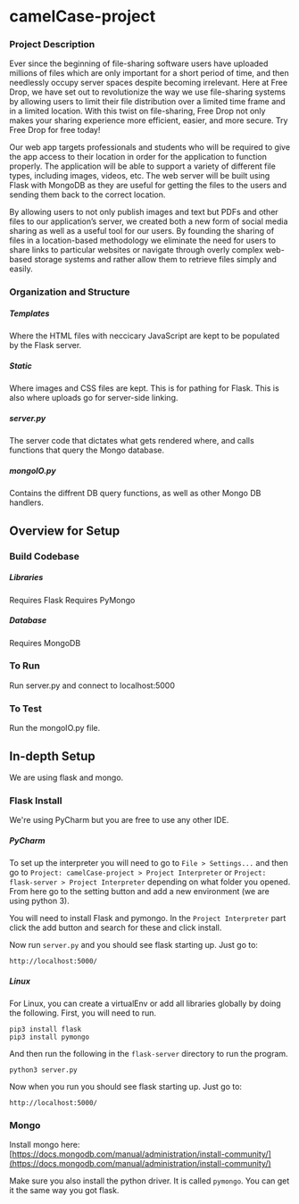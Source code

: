 # camelCase-project

### Project Description

Ever since the beginning of file-sharing software users have uploaded millions of files which are only important for a short period of time, and then needlessly occupy server spaces despite becoming irrelevant. Here at Free Drop, we have set out to revolutionize the way we use file-sharing systems by allowing users to limit their file distribution over a limited time frame and in a limited location. With this twist on file-sharing, Free Drop not only makes your sharing experience more efficient, easier, and more secure. Try Free Drop for free today!
	
Our web app targets professionals and students who will be required to give the app access to their location in order for the application to function properly. The application will be able to support a variety of different file types, including images, videos, etc. The web server will be built using Flask with MongoDB as they are useful for getting the files to the users and sending them back to the correct location.

By allowing users to not only publish images and text but PDFs and other files to our application’s server, we created both a new form of social media sharing as well as a useful tool for our users. By founding the sharing of files in a location-based methodology we eliminate the need for users to share links to particular websites or navigate through overly complex web-based storage systems and rather allow them to retrieve files simply and easily.  

### Organization and Structure
##### Templates
Where the HTML files with neccicary JavaScript are kept to be populated by the Flask server. 
##### Static
Where images and CSS files are kept. This is for pathing for Flask. This is also where uploads go for server-side linking. 
##### server.py
The server code that dictates what gets rendered where, and calls functions that query the Mongo database.
##### mongoIO.py
Contains the diffrent DB query functions, as well as other Mongo DB handlers.

## Overview for Setup
### Build Codebase
##### Libraries
Requires Flask
Requires PyMongo
##### Database
Requires MongoDB

### To Run
Run server.py and connect to localhost:5000

### To Test
Run the mongoIO.py file. 


## In-depth Setup
We are using flask and mongo.
### Flask Install
We're using PyCharm but you are free to use any other IDE.

##### PyCharm
To set up the interpreter you will need to go to `File > Settings...` and then go to `Project: camelCase-project > Project Interpreter` or `Project: flask-server > Project Interpreter` depending on what folder you opened. From here go to the setting button and add a new environment (we are using python 3).

You will need to install Flask and pymongo. In the `Project Interpreter` part click the add button and search for these and click install.

Now run `server.py` and you should see flask starting up. Just go to:
```
http://localhost:5000/
```

##### Linux
For Linux, you can create a virtualEnv or add all libraries globally by doing the following.
First, you will need to run.
```
pip3 install flask
pip3 install pymongo
```
And then run the following in the `flask-server` directory to run the program.
```
python3 server.py
```

Now when you run you should see flask starting up. Just go to:
```
http://localhost:5000/
```

### Mongo
Install mongo here: [https://docs.mongodb.com/manual/administration/install-community/](https://docs.mongodb.com/manual/administration/install-community/)

Make sure you also install the python driver. It is called `pymongo`. You can get it the same way you got flask.
